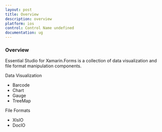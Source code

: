 ```yaml
---
layout: post
title: Overview
description: overview
platform: ios
control: Control Name undefined
documentation: ug
---
```


### Overview

Essential Studio for Xamarin.Forms is a collection of data visualization and file format manipulation components.

Data Visualization

* Barcode
* Chart
* Gauge
* TreeMap

File Formats

* XlsIO
* DocIO
